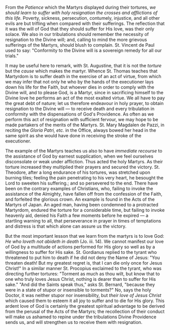 
From the *Patience* which the Martyrs displayed during their tortures, *we should learn to suffer with holy resignation the crosses and afflictions of this life.* Poverty, sickness, persecution, contumely, injustice, and all other evils are but trifling when compared with their sufferings. The reflection that it was the will of God that they should suffer for His love, was their only solace. We also in our tribulations should remember the necessity of resignation to the Divine will; and, calling to mind the more grievous sufferings of the Martyrs, should blush to complain. St. Vincent de Paul used to say: \"Conformity to the Divine will is a sovereign remedy for all our trials.\"

It may be useful here to remark, with St. Augustine, that it is not the *torture* but the *cause* which makes the martyr. Whence St. Thomas teaches that Martyrdom is to suffer death in the exercise of an act of virtue, from which we may infer that not only he who by the hands of the executioner lays down his life for the Faith, but whoever dies in order to comply with the Divine will, and to please God, is a Martyr, since in sacrificing himself to the Divine love he performs an act of the most exalted virtue. We all have to pay the great debt of nature; let us therefore endeavour in holy prayer, to obtain resignation to the Divine will — to receive death and every tribulation in conformity with the dispensations of God\'s Providence. As often as we perform this act of resignation with sufficient fervour, we may hope to be made partakers of the merits of the Martyrs. St. Mary Magdalen de Pazzi, in reciting the *Gloria Patri, etc.* in the Office, always bowed her head in the same spirit as she would have done in receiving the stroke of the executioner.

The example of the Martyrs teaches us also to have *immediate recourse* to the assistance of God by earnest supplication, when we feel ourselves disconsolate or weak under affliction. Thus acted the holy Martyrs. As their torture increased they multiplied their prayers and secured the victory. St. Theodore, after a long endurance of his tortures, was stretched upon burning tiles; feeling the pain penetrating to his very heart, he besought the Lord to sweeten his suffering.; and so persevered to the end. There have been on the contrary examples of Christians, who, failing to invoke the assistance of the Almighty, have fallen off from the confession of the Faith, and forfeited the glorious crown. An example is found in the Acts of the Martyrs of Japan. An aged man, having been condemned to a protracted Martyrdom, endured the torture for a considerable time, but failing to invoke heavenly aid, denied his Faith a few moments before he expired — a startling warning to all, that perseverance in prayer in times of temptations and distress is that which alone can assure us the victory.

But the most important lesson that we learn from the martyrs is to love God: *He who loveth not abideth in death* (Jo. iii. 14). We cannot manifest our love of God by a multitude of actions performed for His glory so well as by a willingness to suffer for His sake. St. Gordianus replied to the tyrant who threatened to put him to death if he did not deny the Name of Jesus: \"You threaten death! But my greatest regret is, that I can die only once for Jesus Christ!\" In a similar manner St. Procopius exclaimed to the tyrant, who was directing further tortures: \"Torment as much as thou wilt, but know that to one who truly loves Jesus Christ, nothing is dearer than to suffer for His sake.\" \"And did the Saints speak thus,\" asks St. Bernard, \"because they were in a state of stupor or insensible to torments?\" No, says the holy Doctor, it was neither stupor nor insensibility, but *their love of Jesus Christ* which caused them to esteem it all joy to suffer and to die for His glory. This ardent love of God is certainly the greatest spiritual advantage to be derived from the perusal of the Acts of the Martyrs; the recollection of their conduct will make us ashamed to repine under the tribulations Divine Providence sends us, and will strengthen us to receive them with resignation.

